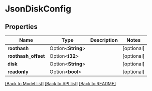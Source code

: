 # JsonDiskConfig

## Properties

Name | Type | Description | Notes
------------ | ------------- | ------------- | -------------
**roothash** | Option<**String**> |  | [optional]
**roothash_offset** | Option<**i32**> |  | [optional]
**disk** | Option<**String**> |  | [optional]
**readonly** | Option<**bool**> |  | [optional]

[[Back to Model list]](../README.md#documentation-for-models) [[Back to API list]](../README.md#documentation-for-api-endpoints) [[Back to README]](../README.md)


